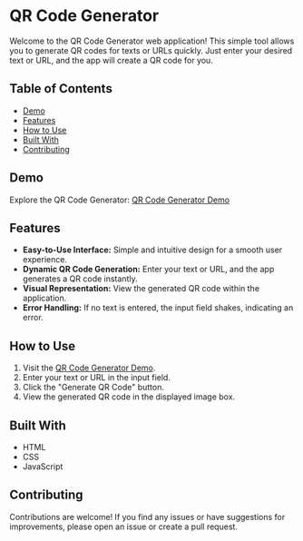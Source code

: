 # QR Code Generator

Welcome to the QR Code Generator web application! This simple tool allows you to generate QR codes for texts or URLs quickly. Just enter your desired text or URL, and the app will create a QR code for you.

## Table of Contents

-   [Demo](#demo)
-   [Features](#features)
-   [How to Use](#how-to-use)
-   [Built With](#built-with)
-   [Contributing](#contributing)

## Demo

Explore the QR Code Generator: [QR Code Generator Demo](https://kirankumar72.github.io/QR-Generator/)

## Features

-   **Easy-to-Use Interface:** Simple and intuitive design for a smooth user experience.
-   **Dynamic QR Code Generation:** Enter your text or URL, and the app generates a QR code instantly.
-   **Visual Representation:** View the generated QR code within the application.
-   **Error Handling:** If no text is entered, the input field shakes, indicating an error.

## How to Use

1.  Visit the [QR Code Generator Demo](https://kirankumar72.github.io/QR-Generator/).
2.  Enter your text or URL in the input field.
3.  Click the "Generate QR Code" button.
4.  View the generated QR code in the displayed image box.

## Built With

-   HTML
-   CSS
-   JavaScript

## Contributing

Contributions are welcome! If you find any issues or have suggestions for improvements, please open an issue or create a pull request.
